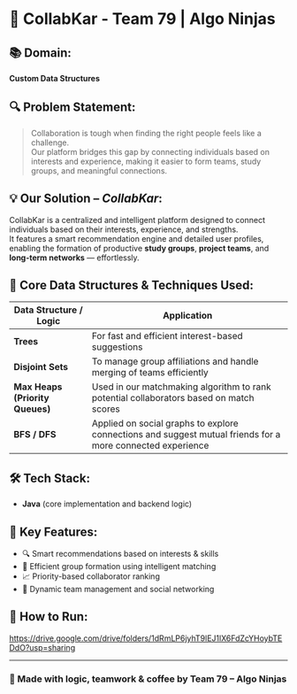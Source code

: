 # 🤝 CollabKar - Team 79 | Algo Ninjas

## 📚 Domain:
**Custom Data Structures**

## 🔍 Problem Statement:
> Collaboration is tough when finding the right people feels like a challenge.  
> Our platform bridges this gap by connecting individuals based on interests and experience, making it easier to form teams, study groups, and meaningful connections.

## 💡 Our Solution – *CollabKar*:
CollabKar is a centralized and intelligent platform designed to connect individuals based on their interests, experience, and strengths.  
It features a smart recommendation engine and detailed user profiles, enabling the formation of productive **study groups**, **project teams**, and **long-term networks** — effortlessly.

## 🧠 Core Data Structures & Techniques Used:
| Data Structure / Logic | Application |
|------------------------|-------------|
| **Trees**              | For fast and efficient interest-based suggestions |
| **Disjoint Sets**      | To manage group affiliations and handle merging of teams efficiently |
| **Max Heaps (Priority Queues)** | Used in our matchmaking algorithm to rank potential collaborators based on match scores |
| **BFS / DFS**          | Applied on social graphs to explore connections and suggest mutual friends for a more connected experience |

## 🛠️ Tech Stack:
- **Java** (core implementation and backend logic)

## 🚀 Key Features:
- 🔍 Smart recommendations based on interests & skills  
- 👥 Efficient group formation using intelligent matching  
- 📈 Priority-based collaborator ranking  
- 🔄 Dynamic team management and social networking  

## 🧪 How to Run:

https://drive.google.com/drive/folders/1dRmLP6jyhT9lEJ1lX6FdZcYHoybTEDdO?usp=sharing

---

### 🙌 Made with logic, teamwork & coffee by Team 79 – **Algo Ninjas**

